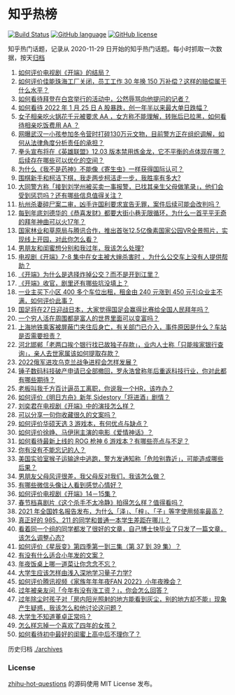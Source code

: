 # 知乎热榜
[![Build Status](https://github.com/ToWeLong/zhihu-hot-questions/workflows/CI/badge.svg)](https://github.com/ToWeLong/zhihu-hot-questions/actions)
[![GitHub language](https://img.shields.io/badge/language-golang-orange.svg)](https://golang.org/)
[![GitHub license](https://img.shields.io/github/license/ToWeLong/zhihu-hot-questions)](https://github.com/ToWeLong/zhihu-hot-questions/blob/main/LICENSE)

知乎热门话题，记录从 2020-11-29 日开始的知乎热门话题。每小时抓取一次数据，按天[归档](./archives)

<!-- BEGIN -->

1. [如何评价电视剧《开端》的结局？](https://www.zhihu.com/question/513355447)
1. [如何评价佳能珠海工厂关闭，员工工作 30 年换 150 万补偿？这样的赔偿属于什么水平？](https://www.zhihu.com/question/513220611)
1. [如何看待拜登在白宫举行的活动中，公然辱骂向他提问的记者？](https://www.zhihu.com/question/513275530)
1. [如何看待 2022 年 1 月 25 日 A 股暴跌，创一年半以来最大单日跌幅？](https://www.zhihu.com/question/513301417)
1. [女子相亲吃火锅花千元被要求 AA ，女方称不能理解，转账后已拉黑，如何看待相亲吃饭费用 AA ？](https://www.zhihu.com/question/512776260)
1. [网曝武汉一小孩参加冬令营时打碎130万元文物，目前警方正在组织调解，如何从法律角度分析责任的承担？](https://www.zhihu.com/question/513358220)
1. [拳头宣布将在《英雄联盟》12.03 版本禁用炼金龙，它不平衡的点体现在哪？后续存在哪些可以优化的空间？](https://www.zhihu.com/question/513278215)
1. [为什么《我不是药神》不能像《寄生虫》一样获得国际认可？](https://www.zhihu.com/question/396970869)
1. [围棋新手和柯洁下棋，我走两步柯洁走一步，我胜率有多大?](https://www.zhihu.com/question/512789212)
1. [大同警方称「接到刘学州被买卖一事报警，已找其亲生父母做笔录」，他们会受到惩罚吗？还有哪些信息值得关注？](https://www.zhihu.com/question/513181554)
1. [杭州杀妻碎尸案二审，凶手许国利要求宣告无罪，案件后续可能会改判吗？](https://www.zhihu.com/question/513326631)
1. [每到年底刘德华的《恭喜发财》都要大街小巷无限循环，为什么一首平平无奇的拜年神曲可以火17年？](https://www.zhihu.com/question/513166040)
1. [国家林业和草原局与腾讯合作，推出首张12.5亿像素国家公园VR全景照片，实现线上开园，对此你怎么看？](https://www.zhihu.com/question/513305832)
1. [男朋友和闺蜜想分别和我过年，我该怎么处理?](https://www.zhihu.com/question/512413914)
1. [电视剧《开端》7-8 集中在女主被大婶杀害时 ，为什么公交车上没有人提供帮助？](https://www.zhihu.com/question/511395145)
1. [《开端》为什么是选择炸掉公交？而不是开到江里？](https://www.zhihu.com/question/513070316)
1. [《开端》收官，剧里还有哪些坑没填上？](https://www.zhihu.com/question/513360376)
1. [一业主买下小区 400 多个车位出租，租金由 240 元涨到 450 元引众业主不满，如何评价此事？](https://www.zhihu.com/question/512573975)
1. [国足将在27日迎战日本，大家觉得国足会赢得比赛给全国人民拜年吗？](https://www.zhihu.com/question/513048452)
1. [一个穷人活在周围都是富人的世界里面可以变富吗？](https://www.zhihu.com/question/494543455)
1. [上海地铁乘客被屏蔽门夹住后身亡，有关部门已介入，事件原因是什么？车站是否需要担责？](https://www.zhihu.com/question/513211941)
1. [河北邯郸「老两口挨个银行找已故独子存款」，业内人士称「只能挨家银行查询」，亲人去世家属该如何提取存款？](https://www.zhihu.com/question/513153498)
1. [2022俄军进攻乌克兰战争进程会怎样发展？](https://www.zhihu.com/question/513053882)
1. [锤子数码科技破产申请已全部撤回，罗永浩曾称年后重返科技行业，你对此都有哪些期待？](https://www.zhihu.com/question/513087504)
1. [老板叫我千方百计逼员工离职，你说我一个HR，该咋办？](https://www.zhihu.com/question/512154413)
1. [如何评价《明日方舟》新年 Sidestory「将进酒」剧情？](https://www.zhihu.com/question/511879487)
1. [刘奕君在电视剧《开端》中的演技怎么样？](https://www.zhihu.com/question/511768402)
1. [可以分享一句你收藏很久的文案吗？](https://www.zhihu.com/question/512686332)
1. [如何评价华硕天选 3 游戏本，有何优点与缺点？](https://www.zhihu.com/question/513072825)
1. [如何评价徐峥、马伊琍主演的电影《爱情神话》？](https://www.zhihu.com/question/488357016)
1. [如何看待最新上线的 ROG 枪神 6 游戏本？有哪些亮点与不足？](https://www.zhihu.com/question/511925389)
1. [你有没有不能忘记的人？](https://www.zhihu.com/question/510689899)
1. [美国实验室猴子运输途中逃跑，警方发通知称「危险别靠近」，可能造成哪些后果？](https://www.zhihu.com/question/512961983)
1. [男朋友父母风评很差，我父母反对我们，我该怎么做？](https://www.zhihu.com/question/277096814)
1. [有哪些微信头像让人看到感觉心情好？](https://www.zhihu.com/question/336394378)
1. [如何评价电视剧《开端》14－15集？](https://www.zhihu.com/question/513262617)
1. [春节档喜剧片《这个杀手不太冷静》拍得怎么样？值得看吗？](https://www.zhihu.com/question/466784268)
1. [2021 年全国姓名报告发布，为什么「泽」、「梓」、「子」等字使用频率最高？](https://www.zhihu.com/question/513092244)
1. [真正好的 985、211 的同学和普通一本学生差距在哪儿？](https://www.zhihu.com/question/372329048)
1. [看着同一个组的同学都发了很好的文章，自己博士快毕业了只发了一篇文章，该怎么调整心态?](https://www.zhihu.com/question/511264876)
1. [如何评价《星辰变》第四季第一到三集（第 37 到 39 集）？](https://www.zhihu.com/question/512478739)
1. [有没有什么适合小年发的文案？](https://www.zhihu.com/question/442827768)
1. [年夜饭桌上哪一道菜让你念念不忘？](https://www.zhihu.com/question/510283600)
1. [大学生应该怎样由浅入深地学习量子力学?](https://www.zhihu.com/question/512679139)
1. [如何评价腾讯视频《家族年年年夜FAN 2022》小年夜晚会？](https://www.zhihu.com/question/513324315)
1. [过年被亲友问「今年有没有涨工资？」，你会怎么回答？](https://www.zhihu.com/question/512033066)
1. [过年除尘时孩子对「房内阳光照射的地方能看到灰尘，别的地方却不能」现象产生疑惑，我该怎么和他讨论这问题？](https://www.zhihu.com/question/511945661)
1. [大学生不知道董卓正常吗？](https://www.zhihu.com/question/512412362)
1. [怎么样忘掉一个喜欢了四年的女孩？](https://www.zhihu.com/question/506997316)
1. [如何看待初中最好的闺蜜上高中后不理你了？](https://www.zhihu.com/question/513254521)

<!-- END -->

历史归档 [./archives](./archives)


### License
[zhihu-hot-questions](https://github.com/towelong/zhihu-hot-questions) 的源码使用 MIT License 发布。